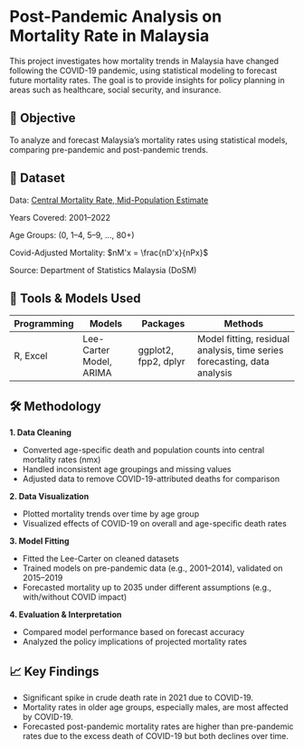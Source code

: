 # Post-Pandemic Analysis on Mortality Rate in Malaysia
This project investigates how mortality trends in Malaysia have changed following the COVID-19 pandemic, using statistical modeling to forecast future mortality rates. The goal is to provide insights for policy planning in areas such as healthcare, social security, and insurance.

## 📌 Objective
To analyze and forecast Malaysia’s mortality rates using statistical models, comparing pre-pandemic and post-pandemic trends. 

## 📁 Dataset
Data: [Central Mortality Rate]([url](https://www.dosm.gov.my/portal-main/release-content/abridged-life-tables-malaysia-2024)),[ Mid-Population Estimate
]([url](https://www.dosm.gov.my/portal-main/release-content/current-population-estimates-2024#:~:text=Overview&text=Malaysia's%20total%20population%20in%202024,cent%20to%200.7%20per%20cent.))

Years Covered: 2001–2022

Age Groups: (0, 1–4, 5–9, ..., 80+)

Covid-Adjusted Mortality: $nM'x = \frac{nD'x}{nPx}$

Source: Department of Statistics Malaysia (DoSM)

## 🔧 Tools & Models Used
| Programming | Models | Packages | Methods | 
| --- | --- | --- | --- |
| R, Excel| Lee-Carter Model, ARIMA | ggplot2, fpp2, dplyr | Model fitting, residual analysis, time series forecasting, data analysis |

## 🛠️ Methodology
**1. Data Cleaning**
- Converted age-specific death and population counts into central mortality rates (nmx)
- Handled inconsistent age groupings and missing values
- Adjusted data to remove COVID-19-attributed deaths for comparison

**2. Data Visualization**
- Plotted mortality trends over time by age group
- Visualized effects of COVID-19 on overall and age-specific death rates

**3. Model Fitting**  
- Fitted the Lee-Carter on cleaned datasets
- Trained models on pre-pandemic data (e.g., 2001–2014), validated on 2015–2019
- Forecasted mortality up to 2035 under different assumptions (e.g., with/without COVID impact)

**4. Evaluation & Interpretation**
- Compared model performance based on forecast accuracy
- Analyzed the policy implications of projected mortality rates

## 📈 Key Findings
- Significant spike in crude death rate in 2021 due to COVID-19.
- Mortality rates in older age groups, especially males, are most affected by COVID-19.
- Forecasted post-pandemic mortality rates are higher than pre-pandemic rates due to the excess death of COVID-19 but both declines over time.
